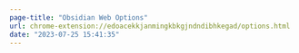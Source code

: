 ```yaml
---
page-title: "Obsidian Web Options"
url: chrome-extension://edoacekkjanmingkbkgjndndibhkegad/options.html
date: "2023-07-25 15:41:35"
---
```

